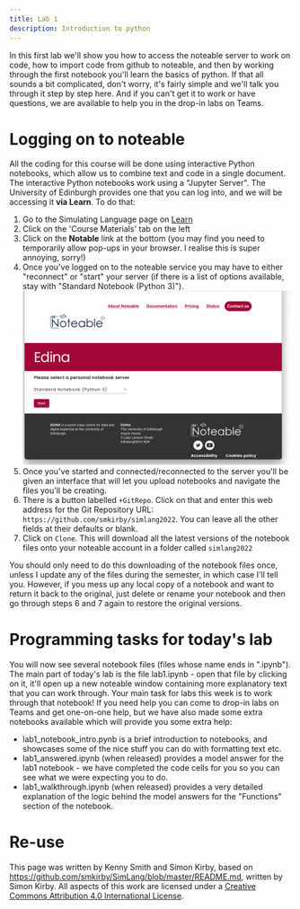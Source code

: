 ```yaml
---
title: Lab 1
description: Introduction to python
---
```


In this first lab we'll show you how to access the noteable server to work on code, how to import code from github to noteable, and then by working through the first notebook you'll learn the basics of python. If that all sounds a bit complicated, don't worry, it's fairly simple and we'll talk you through  it step by step here. And if you can't get it to work or have questions, we are available to help you in the drop-in labs on Teams.

# Logging on to noteable

All the coding for this course will be done using interactive Python notebooks, which allow us to combine text and code in a single document. The interactive Python notebooks work using a "Jupyter Server". The University of Edinburgh provides one that you can log into, and we will be accessing it **via Learn**.
To do that:

1. Go to the Simulating Language page on [Learn](http://www.learn.ed.ac.uk/)
2. Click on the 'Course Materials' tab on the left
3. Click on the **Notable** link at the bottom (you may find you need to temporarily allow pop-ups in your browser. I realise this is super annoying, sorry!)
4. Once you've logged on to the noteable service you may have to either "reconnect" or "start" your server (if there is a list of options available, stay with "Standard Notebook (Python 3)").
    ![noteable screenshot](images/lab1_noteable_screenshot.png)
5. Once you've started and connected/reconnected to the server you'll be given an interface that will let you upload notebooks and navigate the files you'll be creating.
6. There is a button labelled `+GitRepo`. Click on that and enter this web address for the Git Repository URL: `https://github.com/smkirby/simlang2022`. You can leave all the other fields at their defaults or blank.
7. Click on `Clone`. This will download all the latest versions of the notebook files onto your noteable account in a folder called `simlang2022`

You should only need to do this downloading of the notebook files once, unless I update any of the files during the semester, in which case I'll tell you. However, if you mess up any local copy of a notebook and want to return it back to the original, just delete or rename your notebook and then go through steps 6 and 7 again to restore the original versions.

# Programming tasks for today's lab

You will now see several notebook files (files whose name ends in ".ipynb"). The main part of today's lab is the file lab1.ipynb - open that file by clicking on it, it'll open up a new noteable window containing more explanatory text that you can work through. Your main task for labs this week is to work through that notebook! If you need help you can come to drop-in labs on Teams and get one-on-one help, but we have also made some extra notebooks available which will provide you some extra help:
- lab1_notebook_intro.pynb is a brief introduction to notebooks, and showcases some of the nice stuff you can do with formatting text etc.
- lab1_answered.ipynb (when released) provides a model answer for the lab1 notebook - we have completed the code cells for you so you can see what we were expecting you to do.
- lab1_walkthrough.ipynb (when released) provides a very detailed explanation of the logic behind the model answers for the "Functions" section of the notebook.

# Re-use

This page was written by Kenny Smith and Simon Kirby, based on https://github.com/smkirby/SimLang/blob/master/README.md, written by Simon Kirby. All aspects of this work are licensed under a [Creative Commons Attribution 4.0 International License](http://creativecommons.org/licenses/by/4.0/).

